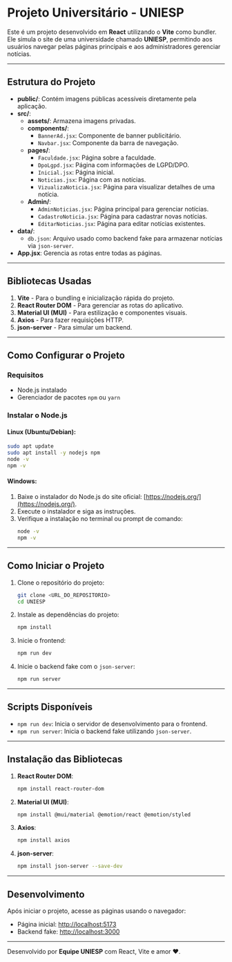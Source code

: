 
# Projeto Universitário - UNIESP

Este é um projeto desenvolvido em **React** utilizando o **Vite** como bundler. Ele simula o site de uma universidade chamado **UNIESP**, permitindo aos usuários navegar pelas páginas principais e aos administradores gerenciar notícias. 

---

## Estrutura do Projeto

- **public/**: Contém imagens públicas acessíveis diretamente pela aplicação.
- **src/**:
  - **assets/**: Armazena imagens privadas.
  - **components/**:
    - `BannerAd.jsx`: Componente de banner publicitário.
    - `Navbar.jsx`: Componente da barra de navegação.
  - **pages/**:
    - `Faculdade.jsx`: Página sobre a faculdade.
    - `DpoLgpd.jsx`: Página com informações de LGPD/DPO.
    - `Inicial.jsx`: Página inicial.
    - `Noticias.jsx`: Página com as notícias.
    - `VizualizaNoticia.jsx`: Página para visualizar detalhes de uma notícia.
  - **Admin/**:
    - `AdminNoticias.jsx`: Página principal para gerenciar notícias.
    - `CadastroNoticia.jsx`: Página para cadastrar novas notícias.
    - `EditarNoticias.jsx`: Página para editar notícias existentes.
- **data/**:
  - `db.json`: Arquivo usado como backend fake para armazenar notícias via `json-server`.
- **App.jsx**: Gerencia as rotas entre todas as páginas.

---

## Bibliotecas Usadas

1. **Vite** - Para o bundling e inicialização rápida do projeto.
2. **React Router DOM** - Para gerenciar as rotas do aplicativo.
3. **Material UI (MUI)** - Para estilização e componentes visuais.
4. **Axios** - Para fazer requisições HTTP.
5. **json-server** - Para simular um backend.

---

## Como Configurar o Projeto

### Requisitos
- Node.js instalado
- Gerenciador de pacotes `npm` ou `yarn`

### Instalar o Node.js

#### Linux (Ubuntu/Debian):
```bash
sudo apt update
sudo apt install -y nodejs npm
node -v
npm -v
```

#### Windows:
1. Baixe o instalador do Node.js do site oficial: [https://nodejs.org/](https://nodejs.org/).
2. Execute o instalador e siga as instruções.
3. Verifique a instalação no terminal ou prompt de comando:
   ```bash
   node -v
   npm -v
   ```

---

## Como Iniciar o Projeto

1. Clone o repositório do projeto:
   ```bash
   git clone <URL_DO_REPOSITORIO>
   cd UNIESP
   ```

2. Instale as dependências do projeto:
   ```bash
   npm install
   ```

3. Inicie o frontend:
   ```bash
   npm run dev
   ```

4. Inicie o backend fake com o `json-server`:
   ```bash
   npm run server
   ```

---

## Scripts Disponíveis

- `npm run dev`: Inicia o servidor de desenvolvimento para o frontend.
- `npm run server`: Inicia o backend fake utilizando `json-server`.

---

## Instalação das Bibliotecas

1. **React Router DOM**:
   ```bash
   npm install react-router-dom
   ```

2. **Material UI (MUI)**:
   ```bash
   npm install @mui/material @emotion/react @emotion/styled
   ```

3. **Axios**:
   ```bash
   npm install axios
   ```

4. **json-server**:
   ```bash
   npm install json-server --save-dev
   ```

---

## Desenvolvimento

Após iniciar o projeto, acesse as páginas usando o navegador:

- Página inicial: [http://localhost:5173](http://localhost:5173)
- Backend fake: [http://localhost:3000](http://localhost:3000)

---

Desenvolvido por **Equipe UNIESP** com React, Vite e amor ❤️.
